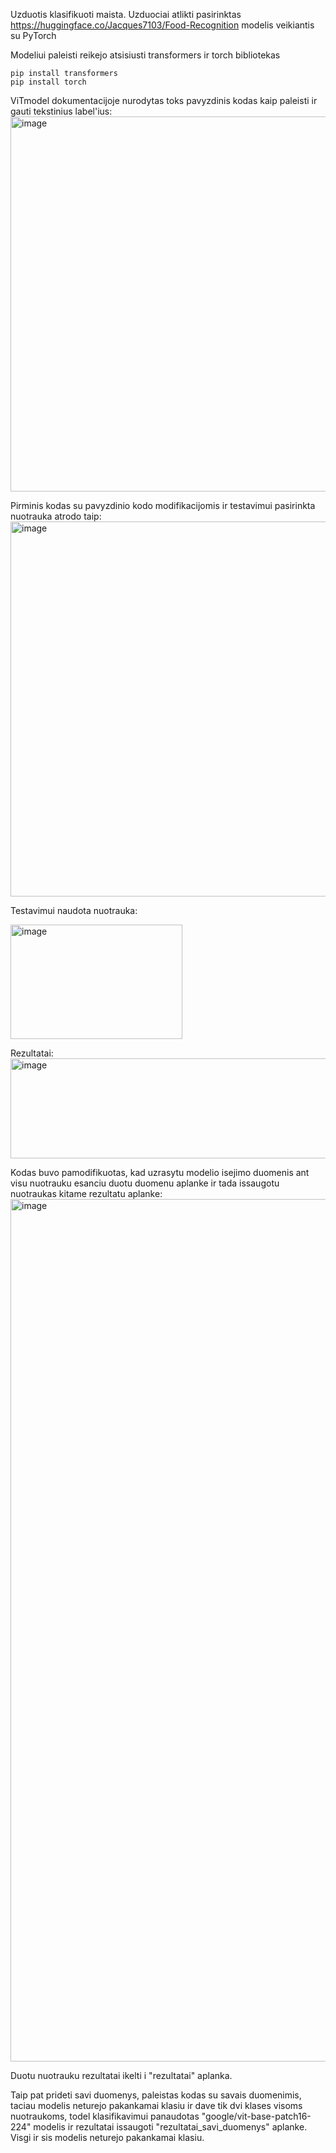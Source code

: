 Uzduotis klasifikuoti maista.
Uzduociai atlikti pasirinktas https://huggingface.co/Jacques7103/Food-Recognition modelis veikiantis su PyTorch

Modeliui paleisti reikejo atsisiusti transformers ir torch bibliotekas
```
pip install transformers
pip install torch
```

ViTmodel dokumentacijoje nurodytas toks pavyzdinis kodas kaip paleisti ir gauti tekstinius label'ius:
<img width="600" alt="image" src="https://github.com/user-attachments/assets/b05cbcf2-eed3-4281-981b-e20303a79027" />


Pirminis kodas su pavyzdinio kodo modifikacijomis ir testavimui pasirinkta nuotrauka atrodo taip: 
<img width="600" alt="image" src="https://github.com/user-attachments/assets/4377398e-2504-46f2-b289-d500486c8503" />

Testavimui naudota nuotrauka:

<img width="275" height="183" alt="image" src="https://github.com/user-attachments/assets/233f0a60-8881-43ef-b3a0-13c68d35fab1" />

Rezultatai:
<img width="1996" height="160" alt="image" src="https://github.com/user-attachments/assets/56bdaaf4-f822-40f7-85d0-9dd6c2b8789a" />


Kodas buvo pamodifikuotas, kad uzrasytu modelio isejimo duomenis ant visu nuotrauku esanciu duotu duomenu aplanke ir tada issaugotu nuotraukas kitame rezultatu aplanke:
<img width="800" height="1380" alt="image" src="https://github.com/user-attachments/assets/ef90900c-4d16-4be5-9449-355879fab15b" />

Duotu nuotrauku rezultatai ikelti i "rezultatai" aplanka.

Taip pat prideti savi duomenys, paleistas kodas su savais duomenimis, taciau modelis neturejo pakankamai klasiu ir dave tik dvi klases visoms nuotraukoms, todel klasifikavimui panaudotas "google/vit-base-patch16-224" modelis ir rezultatai issaugoti "rezultatai_savi_duomenys" aplanke. Visgi ir sis modelis neturejo pakankamai klasiu.
